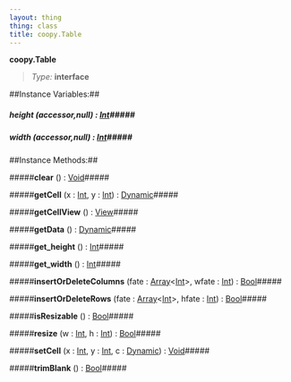 ```yaml
---
layout: thing
thing: class
title: coopy.Table
---
```

**coopy.Table**



> *Type:* **interface**




##Instance Variables:##

##### **height** (accessor,null) : <a href="../Int.html" class="type">Int</a>#####



##### **width** (accessor,null) : <a href="../Int.html" class="type">Int</a>#####



##Instance Methods:##


#####**clear** () : <a href="../Void.html" class="type">Void</a>#####




#####**getCell** (x : <a href="../Int.html" class="type">Int</a>, y : <a href="../Int.html" class="type">Int</a>) : <a href="../Dynamic.html" class="type">Dynamic</a>#####




#####**getCellView** () : <a href="../coopy/View.html" class="type">View</a>#####




#####**getData** () : <a href="../Dynamic.html" class="type">Dynamic</a>#####




#####**get_height** () : <a href="../Int.html" class="type">Int</a>#####




#####**get_width** () : <a href="../Int.html" class="type">Int</a>#####




#####**insertOrDeleteColumns** (fate : <a href="../Array.html" class="type">Array</a>&lt;<a href="../Int.html" class="type">Int</a>&gt;, wfate : <a href="../Int.html" class="type">Int</a>) : <a href="../Bool.html" class="type">Bool</a>#####




#####**insertOrDeleteRows** (fate : <a href="../Array.html" class="type">Array</a>&lt;<a href="../Int.html" class="type">Int</a>&gt;, hfate : <a href="../Int.html" class="type">Int</a>) : <a href="../Bool.html" class="type">Bool</a>#####




#####**isResizable** () : <a href="../Bool.html" class="type">Bool</a>#####




#####**resize** (w : <a href="../Int.html" class="type">Int</a>, h : <a href="../Int.html" class="type">Int</a>) : <a href="../Bool.html" class="type">Bool</a>#####




#####**setCell** (x : <a href="../Int.html" class="type">Int</a>, y : <a href="../Int.html" class="type">Int</a>, c : <a href="../Dynamic.html" class="type">Dynamic</a>) : <a href="../Void.html" class="type">Void</a>#####




#####**trimBlank** () : <a href="../Bool.html" class="type">Bool</a>#####




